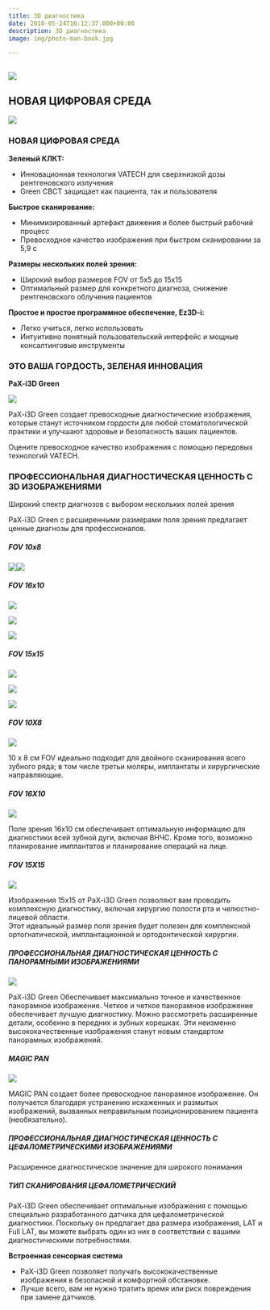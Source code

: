 ```yaml
---
title: 3D диагностика
date: 2018-05-24T10:12:37.000+00:00
description: 3D диагностика
image: img/photo-man-book.jpg

---
```

## ![](http://www.vatech.com/files/attach/images/288/312/f2b9ba5bdb325643ca291bf8e11da017.png)

## НОВАЯ ЦИФРОВАЯ СРЕДА

![](/uploads/360x360.crop-1.jpg)

### НОВАЯ ЦИФРОВАЯ СРЕДА

**Зеленый КЛКТ:**

* Инновационная технология VATECH для сверхнизкой дозы рентгеновского излучения
* Green CBCT защищает как пациента, так и пользователя

**Быстрое сканирование:**

* Минимизированный артефакт движения и более быстрый рабочий процесс
* Превосходное качество изображения при быстром сканировании за 5,9 с

**Размеры нескольких полей зрения:**

* Широкий выбор размеров FOV от 5х5 до 15х15
* Оптимальный размер для конкретного диагноза, снижение рентгеновского облучения пациентов

**Простое и простое программное обеспечение, Ez3D-i:**

* Легко учиться, легко использовать
* Интуитивно понятный пользовательский интерфейс и мощные консалтинговые инструменты

### ЭТО ВАША ГОРДОСТЬ, ЗЕЛЕНАЯ ИННОВАЦИЯ

**PaX-i3D Green**

![](/uploads/4_Pax-i3D-green_03.png)

PaX-i3D Green создает превосходные диагностические изображения, которые станут источником гордости для любой стоматологической практики и улучшают здоровье и безопасность ваших пациентов.

Оцените превосходное качество изображения с помощью передовых технологий VATECH.

### ПРОФЕССИОНАЛЬНАЯ ДИАГНОСТИЧЕСКАЯ ЦЕННОСТЬ С 3D ИЗОБРАЖЕНИЯМИ

Широкий спектр диагнозов с выбором нескольких полей зрения

PaX-i3D Green с расширенными размерами поля зрения предлагает ценные диагнозы для профессионалов.

##### FOV 10x8

![](/uploads/4_Pax-i3D-green_04.png)![](/uploads/4_Pax-i3D-green_05.png)

##### FOV 16x10

![](/uploads/4_Pax-i3D-green_06.png)

![](/uploads/4_Pax-i3D-green_07.png)

![](/uploads/4_Pax-i3D-green_09.png)

##### FOV 15x15

![](/uploads/4_Pax-i3D-green_10.png)

![](/uploads/4_Pax-i3D-green_11.png)

![](/uploads/4_Pax-i3D-green_12.png)

##### FOV 10X8

![](/uploads/4_Pax-i3D-green_13.jpg)

10 x 8 см FOV идеально подходит для двойного сканирования всего зубного ряда; в том числе третьи моляры, имплантаты и хирургические направляющие.

##### FOV 16X10

![](/uploads/4_Pax-i3D-green_14.jpg)

Поле зрения 16x10 см обеспечивает оптимальную информацию для диагностики всей зубной дуги, включая ВНЧС. Кроме того, возможно планирование имплантатов и планирование операций на лице.

##### FOV 15X15

![](/uploads/4_Pax-i3D-green_15.jpg)

Изображения 15x15 от PaX-i3D Green позволяют вам проводить комплексную диагностику, включая хирургию полости рта и челюстно-лицевой области.  
Этот идеальный размер поля зрения будет полезен для комплексной ортогнатической, имплантационной и ортодонтической хирургии.

##### ПРОФЕССИОНАЛЬНАЯ ДИАГНОСТИЧЕСКАЯ ЦЕННОСТЬ С ПАНОРАМНЫМИ ИЗОБРАЖЕНИЯМИ

![](/uploads/4_Pax-i3D-green_21.png)

PaX-i3D Green Обеспечивает максимально точное и качественное панорамное изображение. Четкое и четкое панорамное изображение обеспечивает лучшую диагностику. Можно рассмотреть расширенные детали, особенно в передних и зубных корешках. Эти неизменно высококачественные изображения станут новым стандартом панорамных изображений.

##### MAGIC PAN

![](/uploads/4_Pax-i3D-green_23.png)

MAGIC PAN создает более превосходное панорамное изображение. Он получается благодаря устранению искаженных и размытых изображений, вызванных неправильным позиционированием пациента (необязательно).

##### ПРОФЕССИОНАЛЬНАЯ ДИАГНОСТИЧЕСКАЯ ЦЕННОСТЬ С ЦЕФАЛОМЕТРИЧЕСКИМИ ИЗОБРАЖЕНИЯМИ

Расширенное диагностическое значение для широкого понимания

##### ТИП СКАНИРОВАНИЯ ЦЕФАЛОМЕТРИЧЕСКИЙ

PaX-i3D Green обеспечивает оптимальные изображения с помощью специально разработанного датчика для цефалометрической диагностики. Поскольку он предлагает два размера изображения, LAT и Full LAT, вы можете выбрать один из них в соответствии с вашими диагностическими потребностями.

**Встроенная сенсорная система**

* PaX-i3D Green позволяет получать высококачественные изображения в безопасной и комфортной обстановке.
* Лучше всего, вам не нужно тратить время или риск повреждения при замене датчиков.